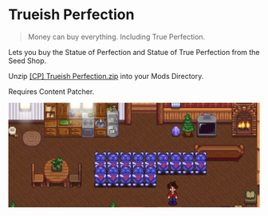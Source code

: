 # Trueish Perfection

> Money can buy everything. Including True Perfection.

Lets you buy the Statue of Perfection and Statue of True Perfection from the Seed Shop.

Unzip [[CP] Trueish Perfection.zip](./[CP]%20Trueish%20Perfection.zip) into your Mods Directory.

Requires Content Patcher.

<img src="./Trueish Perfection.png">

